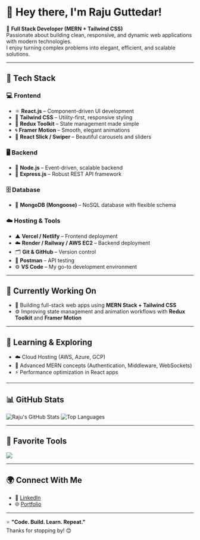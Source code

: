 # 👋 Hey there, I'm Raju Guttedar!

🚀 **Full Stack Developer (MERN + Tailwind CSS)**  
Passionate about building clean, responsive, and dynamic web applications with modern technologies.  
I enjoy turning complex problems into elegant, efficient, and scalable solutions.

---

## 🧠 Tech Stack

### 💻 Frontend
- ⚛️ **React.js** – Component-driven UI development  
- 🎨 **Tailwind CSS** – Utility-first, responsive styling  
- 🧰 **Redux Toolkit** – State management made simple  
- 🌀 **Framer Motion** – Smooth, elegant animations  
- 🎠 **React Slick / Swiper** – Beautiful carousels and sliders  

### 🖥 Backend
- 🧩 **Node.js** – Event-driven, scalable backend  
- 🧮 **Express.js** – Robust REST API framework  

### 🗄 Database
- 🍃 **MongoDB (Mongoose)** – NoSQL database with flexible schema  

### ☁️ Hosting & Tools
- ▲ **Vercel / Netlify** – Frontend deployment  
- ☁️ **Render / Railway / AWS EC2** – Backend deployment  
- 🗂 **Git & GitHub** – Version control  
- 💬 **Postman** – API testing  
- ⚙️ **VS Code** – My go-to development environment  

---

## 🧩 Currently Working On
- 🔭 Building full-stack web apps using **MERN Stack + Tailwind CSS**
- ⚙️ Improving state management and animation workflows with **Redux Toolkit** and **Framer Motion**

---

## 🧠 Learning & Exploring
- ☁️ Cloud Hosting (AWS, Azure, GCP)
- 🧩 Advanced MERN concepts (Authentication, Middleware, WebSockets)
- ⚡ Performance optimization in React apps

---

## 📊 GitHub Stats

![Raju's GitHub Stats](https://github-readme-stats.vercel.app/api?username=rajuguttedar&show_icons=true&theme=tokyonight)
![Top Languages](https://github-readme-stats.vercel.app/api/top-langs/?username=rajuguttedar&layout=compact&theme=radical)

---

## 🧰 Favorite Tools

<p align="left">
  <img src="https://skillicons.dev/icons?i=react,redux,nodejs,express,mongodb,tailwind,html,css,javascript,git,github,vscode,postman" />
</p>

---

## 🌍 Connect With Me

- 💼 [LinkedIn](https://www.linkedin.com/in/rajuguttedar/)
- 🌐 [Portfolio](https://glance-me.vercel.app/)

---

⭐ **"Code. Build. Learn. Repeat."**  
Thanks for stopping by! 😊
